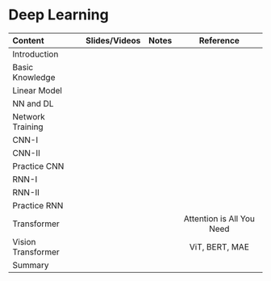 # Deep Learning

 | Content                   | Slides/Videos   | Notes | Reference |
 |:-----------               |:----------------:|:----------------:|:----------------:|   
 | Introduction              | |  |  |
 | Basic Knowledge           | |  |  |
 | Linear Model              | |  |  |
 | NN and DL                 | |  |  |
 | Network Training          | |  |  |
 | CNN-I                     | |  |  |
 | CNN-II                    | |  |  |
 | Practice CNN              | |  |  |
 | RNN-I                     | |  |  |
 | RNN-II                    | |  |  |
 | Practice RNN              | |  |  |
 | Transformer               | |  |Attention is All You Need |
 | Vision Transformer        | |  |ViT, BERT, MAE|
 | Summary                   | |  |  |
